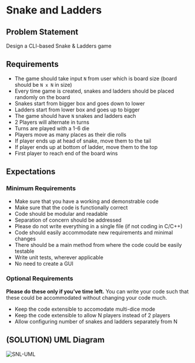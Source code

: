 # Snake and Ladders 

## Problem Statement 

Design a CLI-based Snake & Ladders game 

## Requirements 
- The game should take input `N` from user which is board size (board should be `N x N` in size) 
- Every time game is created, snakes and ladders should be placed randomly on the board 
- Snakes start from bigger box and goes down to lower
- Ladders start from lower box and goes up to bigger 
- The game should have `N` snakes and ladders each
- 2 Players will alternate in turns 
- Turns are played with a 1-6 die
- Players move as many places as their die rolls
- If player ends up at head of snake, move them to the tail 
- If player ends up at bottom of ladder, move them to the top
- First player to reach end of the board wins

## Expectations 

### Minimum Requirements 
- Make sure that you have a working and demonstrable code
- Make sure that the code is functionally correct
- Code should be modular and readable
- Separation of concern should be addressed
- Please do not write everything in a single file (if not coding in C/C++)
- Code should easily accommodate new requirements and minimal changes
- There should be a main method from where the code could be easily testable
- Write unit tests, wherever applicable
- No need to create a GUI

### Optional Requirements 
**Please do these only if you’ve time left.** You can write your code such that these could be accommodated without changing your code much.

- Keep the code extensible to accomodate multi-dice mode 
- Keep the code extensible to allow N players instead of 2 players 
- Allow configuring number of snakes and ladders separately from N


## (SOLUTION) UML Diagram 

![SNL-UML](https://user-images.githubusercontent.com/1327050/166486223-3b3d275c-6b1d-4dec-be8e-d6c34a59d264.png)


